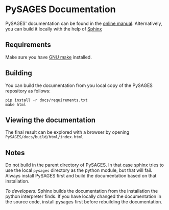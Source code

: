 # PySAGES Documentation

PySAGES' documentation can be found in the [online manual](https://pysages.readthedocs.io).
Alternatively, you can build it locally with the help of [Sphinx](https://www.sphinx-doc.org)

## Requirements

Make sure you have [GNU make](https://www.gpu.org/software/make/) installed.

## Building

You can build the documentation from you local copy of the PySAGES repository as follows:

```shell
pip install -r docs/requirements.txt
make html
```

## Viewing the documentation

The final result can be explored with a browser by opening `PySAGES/docs/build/html/index.html`

## Notes

Do not build in the parent directory of PySAGES.
In that case sphinx tries to use the local `pysages` directory as the python module, but that will fail.
Always install PySAGES first and build the documentation based on that installation.

_To developers:_ Sphinx builds the documentation from the installation the python interpreter finds.
If you have locally changed the documentation in the source code, install pysages first before rebuilding the documentation.
